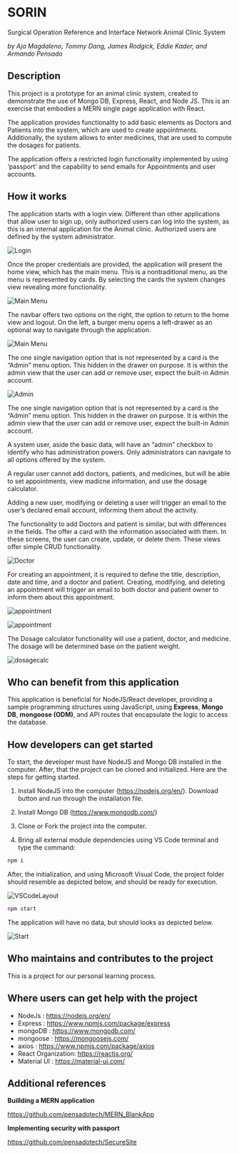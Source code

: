 # SORIN

Surgical Operation Reference and Interface Network
Animal Clinic System

_by Aja Magdaleno, Tommy Dang, James Rodgick, Eddie Kader, and Armando Pensado_ 


## Description

This project is a prototype for an animal clinic system, created to demonstrate the use of Mongo DB, Express, React, and Node JS. This is an exercise that embodies a MERN single page application with React. 

The application provides functionality to add basic elements as Doctors and Patients into the system, which are used to create appointments. Additionally, the system allows to enter medicines, that are used to compute the dosages for patients. 

The application offers a restricted login functionality implemented by using ‘passport’ and the capability to send emails for Appointments and user accounts. 


## How it works

The application starts with a login view. Different than other applications that allow user to sign up, only authorized users can log into the system, as this is an internal application for the Animal clinic.  Authorized users are defined by the system administrator.

![Login](./docs/Login.png)

Once the proper credentials are provided, the application will present the home view, which has the main menu. This is a nontraditional menu, as the menu is represented by cards.  By selecting the cards the system changes view revealing more functionality.

![Main Menu](./docs/MainMenu.png)

The navbar offers two options on the right, the option to return to the home view and logout. On the left, a burger menu opens a left-drawer as an optional way to navigate through the application.


![Main Menu](./docs/Drawer.png)

The one single navigation option that is not represented by a card is the “Admin” menu option. This hidden in the drawer on purpose. It is within the admin view that the user can add or remove user, expect the built-in Admin account.

![Admin](./docs/SysAdmin.png)

The one single navigation option that is not represented by a card is the “Admin” menu option. This hidden in the drawer on purpose. It is within the admin view that the user can add or remove user, expect the built-in Admin account.

A system user, aside the basic data, will have an “admin” checkbox to identify who has administration powers. Only administrators can navigate to all options offered by the system. 

A regular user cannot add doctors, patients, and medicines, but will be able to set appointments, view madicne information, and use the dosage calculator.

Adding a new user, modifying or deleting a user will trigger an email to the user’s declared email account, informing them about the activity.

The functionality to add Doctors and patient is similar, but with differences in the fields. The offer a card with the information associated with them. In these screens, the user can create, update, or delete them. These views offer simple CRUD functionality.

![Doctor](./docs/Doctors.png)

For creating an appointment, it is required to define the title, description, date and time, and a doctor and patient. Creating, modifying, and deleting an appointment will trigger an email to both doctor and patient owner to inform them about this appointment.

![appointment](./docs/appointments.png)

![appointment](./docs/AppointDetail.png)

The Dosage calculator functionality will use a patient, doctor, and medicine. The dosage will be determined base on the patient weight. 

![dosagecalc](./docs/DosageCalc.png)

## Who can benefit from this application

This application is beneficial for NodeJS/React developer, providing a sample programming structures using JavaScript, using **Express**, **Mongo DB**, **mongoose (ODM)**, and API routes that encapsulate the logic to access the database.

## How developers can get started

To start, the developer must have NodeJS and Mongo DB installed in the computer. After, that the project can be cloned and initialized.  Here are the steps for getting started.

1. Install NodeJS into the computer  (https://nodejs.org/en/). Download button and run through the installation file.

2. Install Mongo DB (https://www.mongodb.com/)

3. Clone or Fork the project into the computer.

4. Bring all external module dependencies using VS Code terminal and type the command:

```js
npm i
```
After, the initialization, and using Microsoft Visual Code, the project folder should resemble as depicted below, and should be ready for execution.

![VSCodeLayout](./docs/VSCodeLayout.png)

```js
npm start
```
The application will have no data, but should looks as depicted below.

![Start](./docs/Login.png)


## Who maintains and contributes to the project

This is a project for our personal learning process.

## Where users can get help with the project

* NodeJs   : https://nodejs.org/en/
* Express  : https://www.npmjs.com/package/express
* mongoDB  : https://www.mongodb.com/
* mongoose : https://mongoosejs.com/
* axios    : https://www.npmjs.com/package/axios
* React Organization: https://reactjs.org/
* Material UI : https://material-ui.com/


## Additional references

**Buillding a MERN application** 

https://github.com/pensadotech/MERN_BlankApp

**Implementing security with passport**

https://github.com/pensadotech/SecureSite
